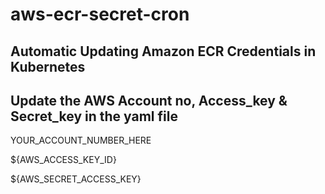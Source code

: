 # aws-ecr-secret-cron
## Automatic Updating Amazon ECR Credentials in Kubernetes

## Update the AWS Account no, Access_key & Secret_key in the yaml file

YOUR_ACCOUNT_NUMBER_HERE

${AWS_ACCESS_KEY_ID}

${AWS_SECRET_ACCESS_KEY}

